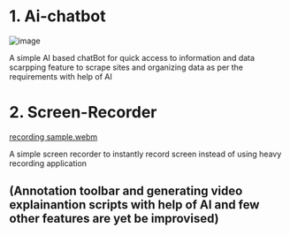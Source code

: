 # 1. Ai-chatbot

![image](https://github.com/user-attachments/assets/27a25fad-62c2-4c23-b42d-51a03109091e)

A simple AI based chatBot for quick access to information and data scarpping feature to scrape sites and organizing data as per the requirements with help of AI

# 2. Screen-Recorder

[recording sample.webm](https://github.com/user-attachments/assets/1deef7ef-f74f-4966-9c1c-bcb9733c5b6d)

A simple screen recorder to instantly record screen instead of using heavy recording application

## (Annotation toolbar and generating video explainantion scripts with help of AI and few other features are yet be improvised)
